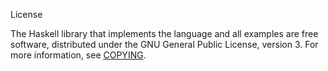License

The Haskell library that implements the language and all examples are free
software, distributed under the GNU General Public License, version 3. For more
information, see [COPYING](COPYING).
